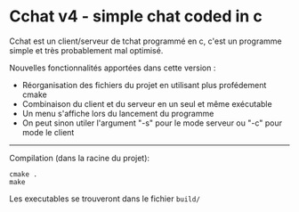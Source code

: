 # Cchat v4 - simple chat coded in c

Cchat est un client/serveur de tchat programmé en c, c'est un programme simple et très probablement mal optimisé.

Nouvelles fonctionnalités apportées dans cette version :
- Réorganisation des fichiers du projet en utilisant plus profédement cmake
- Combinaison du client et du serveur en un seul et même exécutable
- Un menu s'affiche lors du lancement du programme
- On peut sinon utiler l'argument "-s" pour le mode serveur ou "-c" pour mode le client

---

Compilation (dans la racine du projet):
```
cmake .
make
```

Les executables se trouveront dans le fichier `build/`